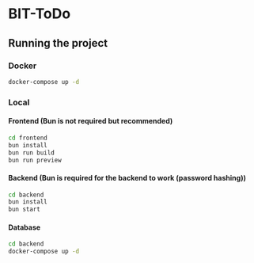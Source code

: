 # BIT-ToDo

## Running the project

### Docker

```bash
docker-compose up -d
```

### Local

#### Frontend (Bun is not required but recommended)

```bash
cd frontend
bun install
bun run build
bun run preview
```

#### Backend (Bun is required for the backend to work (password hashing))

```bash
cd backend
bun install
bun start
```

#### Database

```bash
cd backend
docker-compose up -d
```
